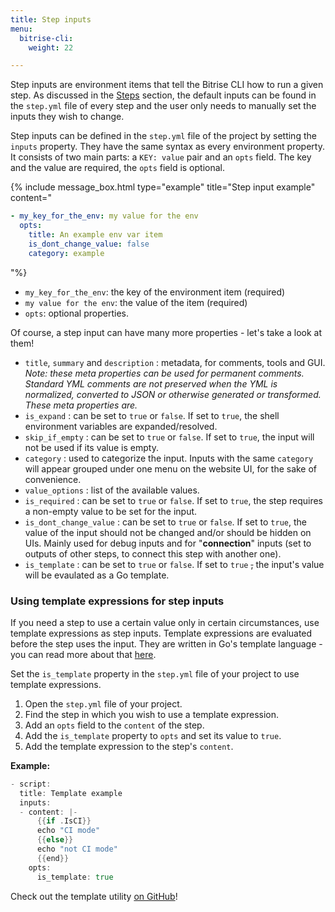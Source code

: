 ```yaml
---
title: Step inputs
menu:
  bitrise-cli:
    weight: 22

---
```

Step inputs are environment items that tell the Bitrise CLI how to run a given step. As discussed in the [Steps](/bitrise-cli/steps) section, the default inputs can be found in the `step.yml` file of every step and the user only needs to manually set the inputs they wish to change.

Step inputs can be defined in the `step.yml` file of the project by setting the `inputs` property. They have the same syntax as every environment property. It consists of two main parts: a `KEY: value` pair and an `opts` field. The key and the value are required, the `opts` field is optional.

{% include message_box.html type="example" title="Step input example" content=" 
```yaml 
- my_key_for_the_env: my value for the env 
  opts: 
    title: An example env var item 
    is_dont_change_value: false 
    category: example
```
"%}

* `my_key_for_the_env`: the key of the environment item (required)
* `my value for the env`: the value of the item (required)
* `opts`: optional properties.

Of course, a step input can have many more properties - let's take a look at them!

* `title`, `summary` and `description` : metadata, for comments, tools and GUI.
  _Note: these meta properties can be used for permanent comments. Standard YML comments
  are not preserved when the YML is normalized, converted to JSON or otherwise
  generated or transformed. These meta properties are._
* `is_expand` : can be set to `true` or `false`. If set to `true`, the shell environment variables are expanded/resolved.
* `skip_if_empty` : can be set to `true` or `false`. If set to `true`, the input will not be used if its value is empty.
* `category` : used to categorize the input. Inputs with the same `category` will appear grouped under one menu on the website UI, for the sake of convenience.
* `value_options` : list of the available values.
* `is_required` : can be set to `true` or `false`. If set to `true`, the step requires a non-empty value to be set for the input.
* `is_dont_change_value` : can be set to `true` or `false`. If set to `true`, the value of the input should not be changed and/or should be hidden on UIs. Mainly used for debug inputs and for "**connection**" inputs (set to outputs of other steps, to connect this step with another one).
* `is_template` : can be set to `true` or `false`. If set to `true` ~~,~~ the input's value will be evaulated as a Go template.

### Using template expressions for step inputs

If you need a step to use a certain value only in certain circumstances, use template expressions as step inputs. Template expressions are evaluated before the step uses the input. They are written in Go's template language - you can read more about that [here](https://golang.org/pkg/text/template/).

Set the `is_template` property in the `step.yml` file of your project to use template expressions.

1. Open the `step.yml` file of your project.
2. Find the step in which you wish to use a template expression.
3. Add an `opts` field to the `content` of the step.
4. Add the `is_template` property to `opts` and set its value to `true`.
5. Add the template expression to the step's `content`.

**Example:**

``` Go
- script:
  title: Template example
  inputs:
  - content: |-
      {{if .IsCI}}
      echo "CI mode"
      {{else}}
      echo "not CI mode"
      {{end}}
    opts:
      is_template: true
```

Check out the template utility [on GitHub](https://github.com/bitrise-io/bitrise/blob/master/bitrise/template_util.go#L17)!